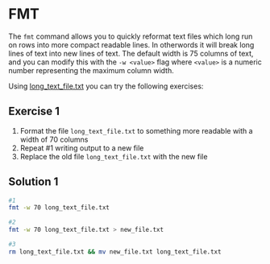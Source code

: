 # FMT

The ```fmt``` command allows you to quickly reformat text files which long run on rows into more compact readable lines.  In otherwords it will break long lines of text into new lines of text.  The default width is 75 columns of text, and you can modify this with the ```-w <value>``` flag where ```<value>``` is a numeric number representing the maximum column width.

Using [long_text_file.txt](../../../assets/long_text_file.txt) you can try the following exercises:

## Exercise 1
1. Format the file ```long_text_file.txt``` to something more readable with a width of 70 columns
2. Repeat #1 writing output to a new file
3. Replace the old file ```long_text_file.txt``` with the new file

## Solution 1
```bash
#1
fmt -w 70 long_text_file.txt

#2
fmt -w 70 long_text_file.txt > new_file.txt

#3
rm long_text_file.txt && mv new_file.txt long_text_file.txt
```